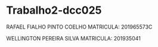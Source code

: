 # Trabalho2-dcc025

RAFAEL FIALHO PINTO COELHO MATRICULA: 201965573C 

WELLINGTON PEREIRA SILVA MATRICULA: 201935041
